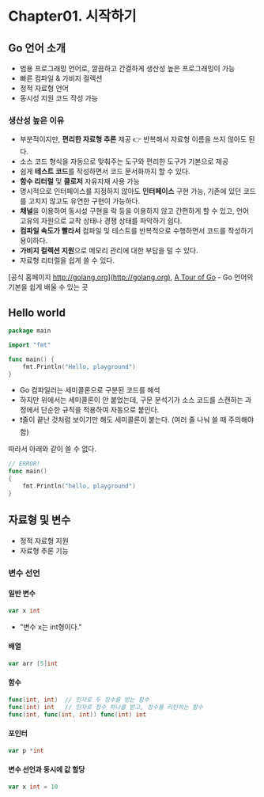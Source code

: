 # Chapter01. 시작하기

## Go 언어 소개

- 범용 프로그래밍 언어로, 깔끔하고 간결하게 생산성 높은 프로그래밍이 가능
- 빠른 컴파일 & 가비지 컬렉션
- 정적 자료형 언어
- 동시성 지원 코드 작성 가능

### 생산성 높은 이유

- 부분적이지만, **편리한 자료형 추론** 제공 :point_right: 반복해서 자료형 이름을 쓰지 않아도 된다.
- 소스 코드 형식을 자동으로 맞춰주는 도구와 편리한 도구가 기본으로 제공
- 쉽게 **테스트 코드**를 작성하면서 코드 문서화까지 할 수 있다.
- **함수 리터럴** 및 **클로저** 자유자재 사용 가능
- 명시적으로 인터페이스를 지정하지 않아도 **인터페이스** 구현 가능, 기존에 있던 코드를 고치지 않고도 유연한 구현이 가능하다.
- **채널**을 이용하여 동시성 구현을 락 등을 이용하지 않고 간편하게 할 수 있고, 언어 고유의 자원으로 교착 상태나 경쟁 상태를 파악하기 쉽다.
- **컴파일 속도가 빨라서** 컴파일 및 테스트를 반복적으로 수행하면서 코드를 작성하기 용이하다.
- **가비지 컬렉션 지원**으로 메모리 관리에 대한 부담을 덜 수 있다.
- 자료형 리터럴을 쉽게 쓸 수 있다.

[공식 홈페이지 http://golang.org](http://golang.org), [A Tour of Go](https://tour.golang.org) - Go 언어의 기본을 쉽게 배울 수 있는 곳

## Hello world

```go
package main

import "fmt"

func main() {
    fmt.Println("Hello, playground")
}
```

- Go 컴파일러는 세미콜론으로 구분된 코드를 해석
- 하지만 위에서는 세미콜론이 안 붙었는데, 구문 분석기가 소스 코드를 스캔하는 과정에서 단순한 규칙을 적용하여 자동으로 붙인다.
- :exclamation:줄이 끝난 것처럼 보이기만 해도 세미콜론이 붙는다. (여러 줄 나눠 쓸 때 주의해야 함)

따라서 아래와 같이 쓸 수 없다.

```go
// ERROR!
func main()
{
    fmt.Println("hello, playground")
}
```

## 자료형 및 변수

- 정적 자료형 지원
- 자료형 추론 기능

### 변수 선언

#### 일반 변수

```go
var x int
```

- "변수 x는 int형이다."

#### 배열

```go
var arr [5]int
```

#### 함수

```go
func(int, int)  // 인자로 두 정수를 받는 함수
func(int) int   // 인자로 정수 하나를 받고, 정수를 리턴하는 함수
func(int, func(int, int)) func(int) int
```

#### 포인터

```go
var p *int
```

#### 변수 선언과 동시에 값 할당

```go
var x int = 10
```

